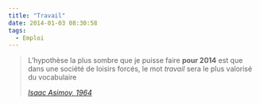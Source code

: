 ```yaml
---
title: "Travail"
date: 2014-01-03 08:30:58
tags:
  - Emploi
---
```


> L’hypothèse la plus sombre que je puisse faire **pour 2014** est que dans une société de loisirs forcés, le mot _travail_ sera le plus valorisé du vocabulaire
>
> <cite>[Isaac Asimov, 1964](http://www.framablog.org/index.php/post/2013/08/29/asimov-2014 "Comment Isaac Asimov voyait 2014 en 1964")</cite>
